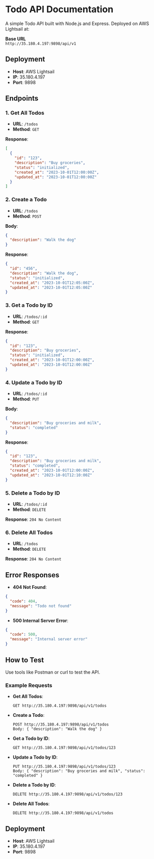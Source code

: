 
# Todo API Documentation


A simple Todo API built with Node.js and Express. Deployed on AWS Lightsail at:

**Base URL**  
`http://35.180.4.197:9898/api/v1`

## Deployment
- **Host**: AWS Lightsail
- **IP**: 35.180.4.197
- **Port**: 9898

## Endpoints

### 1. Get All Todos
- **URL**: `/todos`
- **Method**: `GET`

**Response**:
```json
[
  {
    "id": "123",
    "description": "Buy groceries",
    "status": "initialized",
    "created_at": "2023-10-01T12:00:00Z",
    "updated_at": "2023-10-01T12:00:00Z"
  }
]
```

### 2. Create a Todo
- **URL**: `/todos`
- **Method**: `POST`

**Body**:
```json
{
  "description": "Walk the dog"
}
```

**Response**:
```json
{
  "id": "456",
  "description": "Walk the dog",
  "status": "initialized",
  "created_at": "2023-10-01T12:05:00Z",
  "updated_at": "2023-10-01T12:05:00Z"
}
```

### 3. Get a Todo by ID
- **URL**: `/todos/:id`
- **Method**: `GET`

**Response**:
```json
{
  "id": "123",
  "description": "Buy groceries",
  "status": "initialized",
  "created_at": "2023-10-01T12:00:00Z",
  "updated_at": "2023-10-01T12:00:00Z"
}
```

### 4. Update a Todo by ID
- **URL**: `/todos/:id`
- **Method**: `PUT`

**Body**:
```json
{
  "description": "Buy groceries and milk",
  "status": "completed"
}
```

**Response**:
```json
{
  "id": "123",
  "description": "Buy groceries and milk",
  "status": "completed",
  "created_at": "2023-10-01T12:00:00Z",
  "updated_at": "2023-10-01T12:10:00Z"
}
```

### 5. Delete a Todo by ID
- **URL**: `/todos/:id`
- **Method**: `DELETE`

**Response**: `204 No Content`

### 6. Delete All Todos
- **URL**: `/todos`
- **Method**: `DELETE`

**Response**: `204 No Content`

## Error Responses

- **404 Not Found**:
```json
{
  "code": 404,
  "message": "Todo not found"
}
```

- **500 Internal Server Error**:
```json
{
  "code": 500,
  "message": "Internal server error"
}
```

## How to Test
Use tools like Postman or curl to test the API.

### Example Requests

- **Get All Todos**:
  ```http
  GET http://35.180.4.197:9898/api/v1/todos
  ```

- **Create a Todo**:
  ```http
  POST http://35.180.4.197:9898/api/v1/todos
  Body: { "description": "Walk the dog" }
  ```

- **Get a Todo by ID**:
  ```http
  GET http://35.180.4.197:9898/api/v1/todos/123
  ```

- **Update a Todo by ID**:
  ```http
  PUT http://35.180.4.197:9898/api/v1/todos/123
  Body: { "description": "Buy groceries and milk", "status": "completed" }
  ```

- **Delete a Todo by ID**:
  ```http
  DELETE http://35.180.4.197:9898/api/v1/todos/123
  ```

- **Delete All Todos**:
  ```http
  DELETE http://35.180.4.197:9898/api/v1/todos
  ```

## Deployment
- **Host**: AWS Lightsail
- **IP**: 35.180.4.197
- **Port**: 9898


